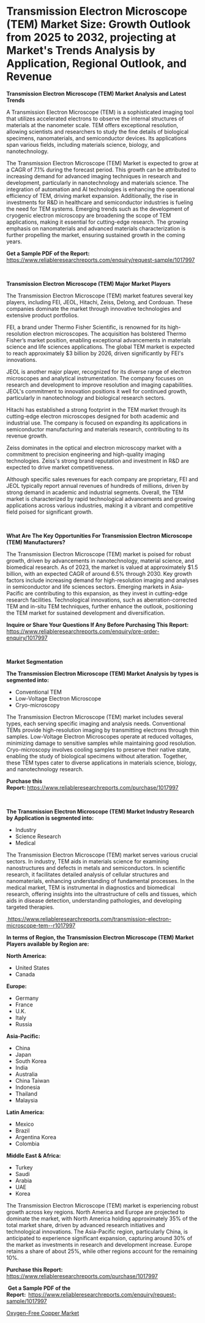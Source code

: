 <p><h1>Transmission Electron Microscope (TEM) Market Size: Growth Outlook from 2025 to 2032, projecting at Market's Trends Analysis by Application, Regional Outlook, and Revenue</h1></p><p><strong>Transmission Electron Microscope (TEM) Market Analysis and Latest Trends</strong></p>
<p><p>A Transmission Electron Microscope (TEM) is a sophisticated imaging tool that utilizes accelerated electrons to observe the internal structures of materials at the nanometer scale. TEM offers exceptional resolution, allowing scientists and researchers to study the fine details of biological specimens, nanomaterials, and semiconductor devices. Its applications span various fields, including materials science, biology, and nanotechnology.</p><p>The Transmission Electron Microscope (TEM) Market is expected to grow at a CAGR of 7.1% during the forecast period. This growth can be attributed to increasing demand for advanced imaging techniques in research and development, particularly in nanotechnology and materials science. The integration of automation and AI technologies is enhancing the operational efficiency of TEM, driving market expansion. Additionally, the rise in investments for R&D in healthcare and semiconductor industries is fueling the need for TEM systems. Emerging trends such as the development of cryogenic electron microscopy are broadening the scope of TEM applications, making it essential for cutting-edge research. The growing emphasis on nanomaterials and advanced materials characterization is further propelling the market, ensuring sustained growth in the coming years.</p></p>
<p><strong>Get a Sample PDF of the Report:&nbsp;</strong> <a href="https://www.reliableresearchreports.com/enquiry/request-sample/1017997?utm_campaign=3529&utm_medium=2&utm_source=Github&utm_content=ia&utm_term=21032025&utm_id=transmission-electron-microscope-tem">https://www.reliableresearchreports.com/enquiry/request-sample/1017997</a></p>
<p>&nbsp;</p>
<p><strong>Transmission Electron Microscope (TEM) Major Market Players</strong></p>
<p><p>The Transmission Electron Microscope (TEM) market features several key players, including FEI, JEOL, Hitachi, Zeiss, Delong, and Cordouan. These companies dominate the market through innovative technologies and extensive product portfolios.</p><p>FEI, a brand under Thermo Fisher Scientific, is renowned for its high-resolution electron microscopes. The acquisition has bolstered Thermo Fisher’s market position, enabling exceptional advancements in materials science and life sciences applications. The global TEM market is expected to reach approximately $3 billion by 2026, driven significantly by FEI's innovations.</p><p>JEOL is another major player, recognized for its diverse range of electron microscopes and analytical instrumentation. The company focuses on research and development to improve resolution and imaging capabilities. JEOL's commitment to innovation positions it well for continued growth, particularly in nanotechnology and biological research sectors.</p><p>Hitachi has established a strong footprint in the TEM market through its cutting-edge electron microscopes designed for both academic and industrial use. The company is focused on expanding its applications in semiconductor manufacturing and materials research, contributing to its revenue growth.</p><p>Zeiss dominates in the optical and electron microscopy market with a commitment to precision engineering and high-quality imaging technologies. Zeiss's strong brand reputation and investment in R&D are expected to drive market competitiveness.</p><p>Although specific sales revenues for each company are proprietary, FEI and JEOL typically report annual revenues of hundreds of millions, driven by strong demand in academic and industrial segments. Overall, the TEM market is characterized by rapid technological advancements and growing applications across various industries, making it a vibrant and competitive field poised for significant growth.</p></p>
<p>&nbsp;</p>
<p><strong>What Are The Key Opportunities For Transmission Electron Microscope (TEM) Manufacturers?</strong></p>
<p><p>The Transmission Electron Microscope (TEM) market is poised for robust growth, driven by advancements in nanotechnology, material science, and biomedical research. As of 2023, the market is valued at approximately $1.5 billion, with an expected CAGR of around 6.5% through 2030. Key growth factors include increasing demand for high-resolution imaging and analyses in semiconductor and life sciences sectors. Emerging markets in Asia-Pacific are contributing to this expansion, as they invest in cutting-edge research facilities. Technological innovations, such as aberration-corrected TEM and in-situ TEM techniques, further enhance the outlook, positioning the TEM market for sustained development and diversification.</p></p>
<p><strong>Inquire or Share Your Questions If Any Before Purchasing This Report:</strong> <a href="https://www.reliableresearchreports.com/enquiry/pre-order-enquiry/1017997?utm_campaign=3529&utm_medium=2&utm_source=Github&utm_content=ia&utm_term=21032025&utm_id=transmission-electron-microscope-tem">https://www.reliableresearchreports.com/enquiry/pre-order-enquiry/1017997</a></p>
<p>&nbsp;</p>
<p><strong>Market Segmentation</strong></p>
<p><strong>The Transmission Electron Microscope (TEM) Market Analysis by types is segmented into:</strong></p>
<p><ul><li>Conventional TEM</li><li>Low-Voltage Electron Microscope</li><li>Cryo-microscopy</li></ul></p>
<p><p>The Transmission Electron Microscope (TEM) market includes several types, each serving specific imaging and analysis needs. Conventional TEMs provide high-resolution imaging by transmitting electrons through thin samples. Low-Voltage Electron Microscopes operate at reduced voltages, minimizing damage to sensitive samples while maintaining good resolution. Cryo-microscopy involves cooling samples to preserve their native state, enabling the study of biological specimens without alteration. Together, these TEM types cater to diverse applications in materials science, biology, and nanotechnology research.</p></p>
<p><strong>Purchase this Report:&nbsp;</strong><a href="https://www.reliableresearchreports.com/purchase/1017997?utm_campaign=3529&utm_medium=2&utm_source=Github&utm_content=ia&utm_term=21032025&utm_id=transmission-electron-microscope-tem">https://www.reliableresearchreports.com/purchase/1017997</a></p>
<p>&nbsp;</p>
<p><strong>The Transmission Electron Microscope (TEM) Market Industry Research by Application is segmented into:</strong></p>
<p><ul><li>Industry</li><li>Science Research</li><li>Medical</li></ul></p>
<p><p>The Transmission Electron Microscope (TEM) market serves various crucial sectors. In industry, TEM aids in materials science for examining nanostructures and defects in metals and semiconductors. In scientific research, it facilitates detailed analysis of cellular structures and nanomaterials, enhancing understanding of fundamental processes. In the medical market, TEM is instrumental in diagnostics and biomedical research, offering insights into the ultrastructure of cells and tissues, which aids in disease detection, understanding pathologies, and developing targeted therapies.</p></p>
<p><a href="https://www.reliableresearchreports.com/transmission-electron-microscope-tem--r1017997?utm_campaign=3529&utm_medium=2&utm_source=Github&utm_content=ia&utm_term=21032025&utm_id=transmission-electron-microscope-tem">&nbsp;https://www.reliableresearchreports.com/transmission-electron-microscope-tem--r1017997</a></p>
<p><strong>In terms of Region, the Transmission Electron Microscope (TEM) Market Players available by Region are:</strong></p>
<p>
    <p> <strong> North America: </strong>
        <ul>
            <li>United States</li>
            <li>Canada</li>
        </ul>
        </p> 
    <p> <strong> Europe: </strong>
        <ul>
            <li>Germany</li>
            <li>France</li>
            <li>U.K.</li>
            <li>Italy</li>
            <li>Russia</li>
        </ul>
        </p> 
    <p> <strong> Asia-Pacific: </strong>
        <ul>
            <li>China</li>
            <li>Japan</li>
            <li>South Korea</li>
            <li>India</li>
            <li>Australia</li>
            <li>China Taiwan</li>
            <li>Indonesia</li>
            <li>Thailand</li>
            <li>Malaysia</li>
        </ul>
        </p> 
    <p> <strong> Latin America: </strong>
        <ul>
            <li>Mexico</li>
            <li>Brazil</li>
            <li>Argentina Korea</li>
            <li>Colombia</li>
        </ul>
        </p> 
    <p> <strong> Middle East & Africa: </strong>
        <ul>
            <li>Turkey</li>
            <li>Saudi</li>
            <li>Arabia</li>
            <li>UAE</li>
            <li>Korea</li>
        </ul>
    </p>
    </p>
<p><p>The Transmission Electron Microscope (TEM) market is experiencing robust growth across key regions. North America and Europe are projected to dominate the market, with North America holding approximately 35% of the total market share, driven by advanced research initiatives and technological innovations. The Asia-Pacific region, particularly China, is anticipated to experience significant expansion, capturing around 30% of the market as investments in research and development increase. Europe retains a share of about 25%, while other regions account for the remaining 10%.</p></p>
<p><strong>Purchase this Report: </strong><a href="https://www.reliableresearchreports.com/purchase/1017997?utm_campaign=3529&utm_medium=2&utm_source=Github&utm_content=ia&utm_term=21032025&utm_id=transmission-electron-microscope-tem">https://www.reliableresearchreports.com/purchase/1017997</a></p>
<p>&nbsp;<strong>Get a Sample PDF of the Report:&nbsp;&nbsp;</strong><a href="https://www.reliableresearchreports.com/enquiry/request-sample/1017997?utm_campaign=3529&utm_medium=2&utm_source=Github&utm_content=ia&utm_term=21032025&utm_id=transmission-electron-microscope-tem">https://www.reliableresearchreports.com/enquiry/request-sample/1017997</a></p>
<p><strong></strong></p>
<p><p><a href="https://github.com/noppbebawy/Market-Research-Report-List-1/blob/main/oxygen-free-copper-market.md?utm_campaign=3529&utm_medium=2&utm_source=Github&utm_content=ia&utm_term=21032025&utm_id=transmission-electron-microscope-tem">Oxygen-Free Copper Market</a></p></p>